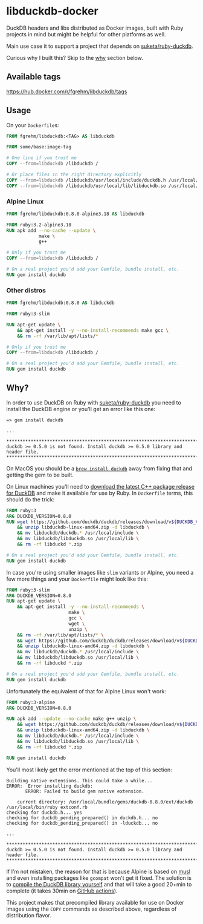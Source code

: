 # libduckdb-docker

DuckDB headers and libs distributed as Docker images, built with Ruby projects
in mind but might be helpful for other platforms as well.

Main use case it to support a project that depends on [suketa/ruby-duckdb](https://github.com/suketa/ruby-duckdb).

Curious why I built this? Skip to the [why](#why) section below.

## Available tags

https://hub.docker.com/r/fgrehm/libduckdb/tags

## Usage

On your `Dockerfile`s:

```dockerfile
FROM fgrehm/libduckdb:<TAG> AS libduckdb

FROM some/base:image-tag

# One line if you trust me
COPY --from=libduckdb /libduckdb /

# Or place files in the right directory explicitly
COPY --from=libduckdb /libduckdb/usr/local/include/duckdb.h /usr/local/include
COPY --from=libduckdb /libduckdb/usr/local/lib/libduckdb.so /usr/local/lib
```

### Alpine Linux

```dockerfile
FROM fgrehm/libduckdb:0.8.0-alpine3.18 AS libduckdb

FROM ruby:3.2-alpine3.18
RUN apk add --no-cache --update \
            make \
            g++

# Only if you trust me
COPY --from=libduckdb /libduckdb /

# On a real project you'd add your Gemfile, bundle install, etc.
RUN gem install duckdb
```

### Other distros

```dockerfile
FROM fgrehm/libduckdb:0.8.0 AS libduckdb

FROM ruby:3-slim

RUN apt-get update \
    && apt-get install -y --no-install-recommends make gcc \
    && rm -rf /var/lib/apt/lists/*

# Only if you trust me
COPY --from=libduckdb /libduckdb /

# On a real project you'd add your Gemfile, bundle install, etc.
RUN gem install duckdb
```

## Why?

In order to use DuckDB on Ruby with [suketa/ruby-duckdb](https://github.com/suketa/ruby-duckdb)
you need to install the DuckDB engine or you'll get an error like this one:

```
=> gem install duckdb

...

********************************************************************************
duckdb >= 0.5.0 is not found. Install duckdb >= 0.5.0 library and header file.
********************************************************************************
```

On MacOS you should be a [`brew install duckdb`](https://github.com/suketa/ruby-duckdb#pre-requisite-setup-macos)
away from fixing that and getting the gem to be built.

On Linux machines you'll need to [download the latest C++ package release for DuckDB](https://github.com/suketa/ruby-duckdb#pre-requisite-setup-linux)
and make it available for use by Ruby. In `Dockerfile` terms, this should do
the trick:

```dockerfile
FROM ruby:3
ARG DUCKDB_VERSION=0.8.0
RUN wget https://github.com/duckdb/duckdb/releases/download/v${DUCKDB_VERSION}/libduckdb-linux-amd64.zip \
    && unzip libduckdb-linux-amd64.zip -d libduckdb \
    && mv libduckdb/duckdb.* /usr/local/include \
    && mv libduckdb/libduckdb.so /usr/local/lib \
    && rm -rf libduckd *.zip

# On a real project you'd add your Gemfile, bundle install, etc.
RUN gem install duckdb
```

In case you're using smaller images like `slim` variants or Alpine, you need a
few more things and your `Dockerfile` might look like this:

```dockerfile
FROM ruby:3-slim
ARG DUCKDB_VERSION=0.8.0
RUN apt-get update \
    && apt-get install -y --no-install-recommends \
                       make \
                       gcc \
                       wget \
                       unzip \
    && rm -rf /var/lib/apt/lists/* \
    && wget https://github.com/duckdb/duckdb/releases/download/v${DUCKDB_VERSION}/libduckdb-linux-amd64.zip \
    && unzip libduckdb-linux-amd64.zip -d libduckdb \
    && mv libduckdb/duckdb.* /usr/local/include \
    && mv libduckdb/libduckdb.so /usr/local/lib \
    && rm -rf libduckd *.zip

# On a real project you'd add your Gemfile, bundle install, etc.
RUN gem install duckdb
```

Unfortunately the equivalent of that for Alpine Linux won't work:

```dockerfile
FROM ruby:3-alpine
ARG DUCKDB_VERSION=0.8.0

RUN apk add --update --no-cache make g++ unzip \
    && wget https://github.com/duckdb/duckdb/releases/download/v${DUCKDB_VERSION}/libduckdb-linux-amd64.zip \
    && unzip libduckdb-linux-amd64.zip -d libduckdb \
    && mv libduckdb/duckdb.* /usr/local/include \
    && mv libduckdb/libduckdb.so /usr/local/lib \
    && rm -rf libduckd *.zip

RUN gem install duckdb
```

You'll most likely get the error mentioned at the top of this section:

```
Building native extensions. This could take a while...
ERROR:  Error installing duckdb:
       ERROR: Failed to build gem native extension.

    current directory: /usr/local/bundle/gems/duckdb-0.8.0/ext/duckdb
/usr/local/bin/ruby extconf.rb
checking for duckdb.h... yes
checking for duckdb_pending_prepared() in duckdb.h... no
checking for duckdb_pending_prepared() in -lduckdb... no

...

********************************************************************************
duckdb >= 0.5.0 is not found. Install duckdb >= 0.5.0 library and header file.
********************************************************************************
```

If I'm not mistaken, the reason for that is because Alpine is based on
[musl](https://en.wikipedia.org/wiki/Musl) and even installing packages like
`gcompat` won't get it fixed. The solution is to [compile the DuckDB library
yourself](https://github.com/fgrehm/libduckdb-docker/blob/main/Dockerfile.alpine)
and that will take a good 20+min to complete (it takes 30min on
[GitHub actions]([https://github.com/fgrehm/libduckdb-docker/actions](https://github.com/fgrehm/libduckdb-docker/actions/runs/5166573763/jobs/9306834368#step:6:1))).

This project makes that precompiled library available for use on Docker images
using the `COPY` commands as described above, regardless of distribution flavor.
